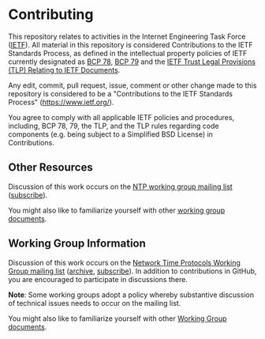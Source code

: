 # Contributing

This repository relates to activities in the Internet Engineering Task Force
([IETF](https://www.ietf.org/)). All material in this repository is considered
Contributions to the IETF Standards Process, as defined in the intellectual
property policies of IETF currently designated as
[BCP 78](https://www.rfc-editor.org/info/bcp78),
[BCP 79](https://www.rfc-editor.org/info/bcp79) and the
[IETF Trust Legal Provisions (TLP) Relating to IETF Documents](http://trustee.ietf.org/trust-legal-provisions.html).

Any edit, commit, pull request, issue, comment or other change made to this
repository is considered to be a "Contributions to the IETF Standards Process"
(https://www.ietf.org/).

You agree to comply with all applicable IETF policies and procedures, including,
BCP 78, 79, the TLP, and the TLP rules regarding code components (e.g. being
subject to a Simplified BSD License) in Contributions.

## Other Resources

Discussion of this work occurs on the
[NTP working group mailing list](https://mailarchive.ietf.org/arch/browse/ntp/)
([subscribe](https://www.ietf.org/mailman/listinfo/ntp)).

You might also like to familiarize yourself with other
[working group documents](https://datatracker.ietf.org/wg/ntp/documents/).
## Working Group Information

Discussion of this work occurs on the [Network Time Protocols
Working Group mailing list](mailto:ntp@ietf.org)
([archive](https://mailarchive.ietf.org/arch/browse/ntp/),
[subscribe](https://www.ietf.org/mailman/listinfo/ntp)).
In addition to contributions in GitHub, you are encouraged to participate in
discussions there.

**Note**: Some working groups adopt a policy whereby substantive discussion of
technical issues needs to occur on the mailing list.

You might also like to familiarize yourself with other
[Working Group documents](https://datatracker.ietf.org/wg/ntp/documents/).
